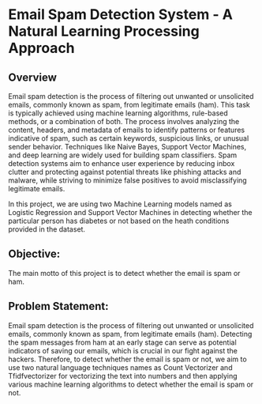 # Email Spam Detection System - A Natural Learning Processing Approach
## Overview
Email spam detection is the process of filtering out unwanted or unsolicited emails, commonly known as spam, from legitimate emails (ham). This task is typically achieved using machine learning algorithms, rule-based methods, or a combination of both. The process involves analyzing the content, headers, and metadata of emails to identify patterns or features indicative of spam, such as certain keywords, suspicious links, or unusual sender behavior. Techniques like Naive Bayes, Support Vector Machines, and deep learning are widely used for building spam classifiers. Spam detection systems aim to enhance user experience by reducing inbox clutter and protecting against potential threats like phishing attacks and malware, while striving to minimize false positives to avoid misclassifying legitimate emails.


In this project,  we are using two Machine Learning models named as Logistic Regression and Support Vector Machines in detecting whether the particular person has diabetes or not based on the heath conditions provided in the dataset.

## Objective:
The main motto of this project is to  detect whether the email is spam or ham.

## Problem Statement:
Email spam detection is the process of filtering out unwanted or unsolicited emails, commonly known as spam, from legitimate emails (ham). Detecting the spam messages from ham  at an early stage can serve as potential indicators of saving our emails, which is crucial in our fight against the hackers. Therefore, to detect whether the email is spam or not, we aim to use two natural language techniques names as Count Vectorizer and Tfidfvectorizer for vectorizing the text into numbers and then applying various machine learning algorithms to detect whether the email is spam or not.
